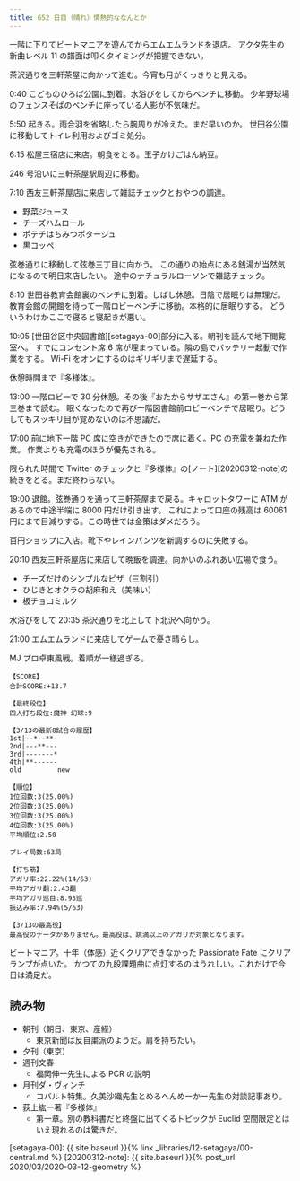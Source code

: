 ```yaml
---
title: 652 日目（晴れ）情熱的ななんとか
---
```


一階に下りてビートマニアを遊んでからエムエムランドを退店。
アクタ先生の新曲レベル 11 の譜面は叩くタイミングが把握できない。

茶沢通りを三軒茶屋に向かって進む。今宵も月がくっきりと見える。

0:40 こどものひろば公園に到着。水浴びをしてからベンチに移動。
少年野球場のフェンスそばのベンチに座っている人影が不気味だ。

5:50 起きる。雨合羽を省略したら腕周りが冷えた。まだ早いのか。
世田谷公園に移動してトイレ利用およびゴミ処分。

6:15 松屋三宿店に来店。朝食をとる。玉子かけごはん納豆。

246 号沿いに三軒茶屋駅周辺に移動。

7:10 西友三軒茶屋店に来店して雑誌チェックとおやつの調達。

* 野菜ジュース
* チーズハムロール
* ポテチはちみつポタージュ
* 黒コッペ

弦巻通りに移動して弦巻三丁目に向かう。
この通りの始点にある銭湯が当然気になるので明日来店したい。
途中のナチュラルローソンで雑誌チェック。

8:10 世田谷教育会館裏のベンチに到着。しばし休憩。日陰で居眠りは無理だ。
教育会館の開館を待って一階ロビーベンチに移動。本格的に居眠りする。
どういうわけかここで寝ると寝起きが悪い。

10:05 [世田谷区中央図書館][setagaya-00]部分に入る。朝刊を読んで地下閲覧室へ。
すでにコンセント席 6 席が埋まっている。隣の島でバッテリー起動で作業をする。
Wi-Fi をオンにするのはギリギリまで遅延する。

休憩時間まで『多様体』。

13:00 一階ロビーで 30 分休憩。その後『おたからサザエさん』の第一巻から第三巻まで読む。
眠くなったので再び一階図書館前ロビーベンチで居眠り。どうしてもスッキリ目が覚めないのは不思議だ。

17:00 前に地下一階 PC 席に空きができたので席に着く。PC の充電を兼ねた作業。
作業よりも充電のほうが優先される。

限られた時間で Twitter のチェックと『多様体』の[ノート][20200312-note]の続きをとる。まだ終わらない。

19:00 退館。弦巻通りを通って三軒茶屋まで戻る。キャロットタワーに ATM があるので中途半端に 8000 円だけ引き出す。
これによって口座の残高は 60061 円にまで目減りする。この時世では金策はダメだろう。

百円ショップに入店。靴下やレインパンツを新調するのに失敗する。

20:10 西友三軒茶屋店に来店して晩飯を調達。向かいのふれあい広場で食う。

* チーズだけのシンプルなピザ（三割引）
* ひじきとオクラの胡麻和え（美味い）
* 板チョコミルク

水浴びをして 20:35 茶沢通りを北上して下北沢へ向かう。

21:00 エムエムランドに来店してゲームで憂さ晴らし。

MJ プロ卓東風戦。着順が一様過ぎる。

```text
【SCORE】
合計SCORE:+13.7

【最終段位】
四人打ち段位:魔神 幻球:9

【3/13の最新8試合の履歴】
1st|--*--**-
2nd|---**---
3rd|-------*
4th|**------
old         new

【順位】
1位回数:3(25.00%)
2位回数:3(25.00%)
3位回数:3(25.00%)
4位回数:3(25.00%)
平均順位:2.50

プレイ局数:63局

【打ち筋】
アガリ率:22.22%(14/63)
平均アガリ翻:2.43翻
平均アガリ巡目:8.93巡
振込み率:7.94%(5/63)

【3/13の最高役】
最高役のデータがありません。最高役は、跳満以上のアガリが対象となります。
```

ビートマニア。十年（体感）近くクリアできなかった Passionate Fate にクリアランプが点いた。
かつての九段課題曲に点灯するのはうれしい。これだけで今日は満足だ。

## 読み物

* 朝刊（朝日、東京、産経）
  * 東京新聞は反自粛派のようだ。肩を持ちたい。
* 夕刊（東京）
* 週刊文春
  * 福岡伸一先生による PCR の説明
* 月刊ダ・ヴィンチ
  * コバルト特集。久美沙織先生とめるへんめーかー先生の対談記事あり。
* 荻上紘一著『多様体』
  * 第一章。別の教科書だと終盤に出てくるトピックが Euclid 空間限定とはいえ現れるのは驚きだ。

[setagaya-00]: {{ site.baseurl }}{% link _libraries/12-setagaya/00-central.md %}
[20200312-note]: {{ site.baseurl }}{% post_url 2020/03/2020-03-12-geometry %}

